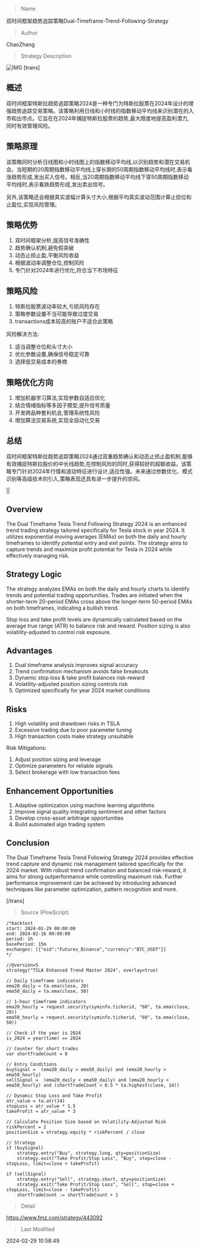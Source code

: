 
> Name

双时间框架趋势追踪策略Dual-Timeframe-Trend-Following-Strategy

> Author

ChaoZhang

> Strategy Description

![IMG](https://www.fmz.com/upload/asset/11cd2a36ef9fd9aea22.png)
[trans]

## 概述

双时间框架特斯拉趋势追踪策略2024是一种专门为特斯拉股票在2024年设计的增强趋势追踪交易策略。该策略利用日线和小时线的指数移动平均线来识别潜在的入市和出市点。它旨在在2024年捕捉特斯拉股票的趋势,最大限度地提高盈利潜力,同时有效管理风险。

## 策略原理 

该策略同时分析日线图和小时线图上的指数移动平均线,以识别趋势和潜在交易机会。当短期的20周期指数移动平均线上穿长期的50周期指数移动平均线时,表示看涨趋势形成,发出买入信号。相反,当20周期指数移动平均线下穿50周期指数移动平均线时,表示看跌趋势形成,发出卖出信号。

另外,该策略还会根据真实波幅计算头寸大小,根据平均真实波动范围计算止损位和止盈位,实现风险管理。

## 策略优势

1. 双时间框架分析,提高信号准确性
2. 趋势确认机制,避免假突破
3. 动态止损止盈,平衡风险收益
4. 根据波动率调整仓位,控制风险
5. 专门针对2024年进行优化,符合当下市场特征

## 策略风险

1. 特斯拉股票波动率较大,亏损风险存在
2. 策略参数设置不当可能导致过度交易
3. transactions成本较高的账户不适合此策略

风险解决方法:

1. 适当调整仓位和头寸大小
2. 优化参数设置,确保信号稳定可靠
3. 选择低交易成本的券商

## 策略优化方向

1. 增加机器学习算法,实现参数自适应优化
2. 结合情绪指标等多因子模型,提升信号质量
3. 开发跨品种套利机会,管理系统性风险
4. 增加算法交易系统,实现全自动化交易

## 总结

双时间框架特斯拉趋势追踪策略2024通过双重趋势确认和动态止损止盈机制,能够有效捕捉特斯拉股价的中长线趋势,在控制风险的同时,获得较好的超额收益。该策略专门针对2024年行情和波动特征进行设计,适应性强。未来通过参数优化、模式识别等高级技术的引入,策略表现还具有进一步提升的空间。

||

## Overview

The Dual Timeframe Tesla Trend Following Strategy 2024 is an enhanced trend trading strategy tailored specifically for Tesla stock in year 2024. It utilizes exponential moving averages (EMAs) on both the daily and hourly timeframes to identify potential entry and exit points. The strategy aims to capture trends and maximize profit potential for Tesla in 2024 while effectively managing risk.

## Strategy Logic

The strategy analyzes EMAs on both the daily and hourly charts to identify trends and potential trading opportunities. Trades are initiated when the shorter-term 20-period EMAs cross above the longer-term 50-period EMAs on both timeframes, indicating a bullish trend. 

Stop loss and take profit levels are dynamically calculated based on the average true range (ATR) to balance risk and reward. Position sizing is also volatility-adjusted to control risk exposure.

## Advantages

1. Dual timeframe analysis improves signal accuracy  
2. Trend confirmation mechanism avoids false breakouts
3. Dynamic stop loss & take profit balances risk-reward
4. Volatility-adjusted position sizing controls risk 
5. Optimized specifically for year 2024 market conditions

## Risks

1. High volatility and drawdown risks in TSLA
2. Excessive trading due to poor parameter tuning  
3. High transaction costs make strategy unsuitable

Risk Mitigations:

1. Adjust position sizing and leverage
2. Optimize parameters for reliable signals
3. Select brokerage with low transaction fees 

## Enhancement Opportunities 

1. Adaptive optimization using machine learning algorithms
2. Improve signal quality integrating sentiment and other factors
3. Develop cross-asset arbitrage opportunities 
4. Build automated algo trading system

## Conclusion

The Dual Timeframe Tesla Trend Following Strategy 2024 provides effective trend capture and dynamic risk management tailored specifically for the 2024 market. With robust trend confirmation and balanced risk-reward, it aims for strong outperformance while controlling maximum risk. Further performance improvement can be achieved by introducing advanced techniques like parameter optimization, pattern recognition and more.

[/trans]



> Source (PineScript)

``` pinescript
/*backtest
start: 2024-01-29 00:00:00
end: 2024-02-16 00:00:00
period: 1h
basePeriod: 15m
exchanges: [{"eid":"Futures_Binance","currency":"BTC_USDT"}]
*/

//@version=5
strategy("TSLA Enhanced Trend Master 2024", overlay=true)

// Daily timeframe indicators
ema20_daily = ta.ema(close, 20)
ema50_daily = ta.ema(close, 50)

// 1-hour timeframe indicators
ema20_hourly = request.security(syminfo.tickerid, "60", ta.ema(close, 20))
ema50_hourly = request.security(syminfo.tickerid, "60", ta.ema(close, 50))

// Check if the year is 2024
is_2024 = year(time) == 2024

// Counter for short trades
var shortTradeCount = 0

// Entry Conditions
buySignal =  (ema20_daily > ema50_daily) and (ema20_hourly > ema50_hourly)
sellSignal =  (ema20_daily < ema50_daily) and (ema20_hourly < ema50_hourly) and (shortTradeCount < 0.5 * ta.highest(close, 14))

// Dynamic Stop Loss and Take Profit
atr_value = ta.atr(14)
stopLoss = atr_value * 1.5
takeProfit = atr_value * 3

// Calculate Position Size based on Volatility-Adjusted Risk
riskPercent = 2
positionSize = strategy.equity * riskPercent / close

// Strategy
if (buySignal)
    strategy.entry("Buy", strategy.long, qty=positionSize)
    strategy.exit("Take Profit/Stop Loss", "Buy", stop=close - stopLoss, limit=close + takeProfit)

if (sellSignal)
    strategy.entry("Sell", strategy.short, qty=positionSize)
    strategy.exit("Take Profit/Stop Loss", "Sell", stop=close + stopLoss, limit=close - takeProfit)
    shortTradeCount := shortTradeCount + 1

```

> Detail

https://www.fmz.com/strategy/443092

> Last Modified

2024-02-29 10:58:49
